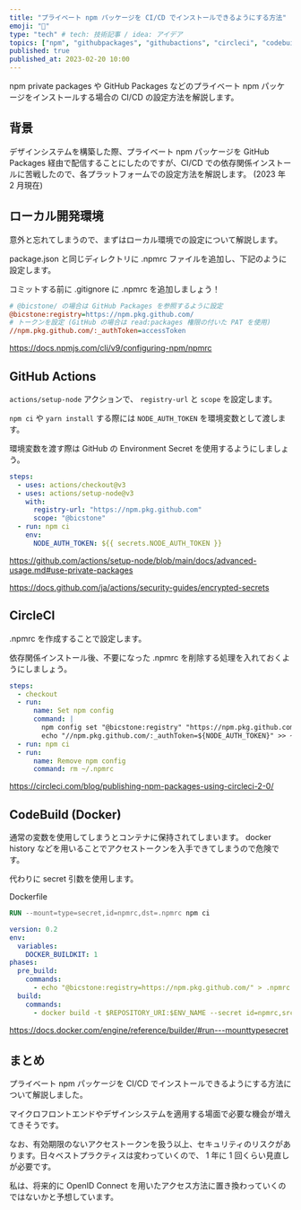 ```yaml
---
title: "プライベート npm パッケージを CI/CD でインストールできるようにする方法"
emoji: "🔐"
type: "tech" # tech: 技術記事 / idea: アイデア
topics: ["npm", "githubpackages", "githubactions", "circleci", "codebuild"]
published: true
published_at: 2023-02-20 10:00
---
```


npm private packages や GitHub Packages などのプライベート npm パッケージをインストールする場合の CI/CD の設定方法を解説します。

## 背景

デザインシステムを構築した際、プライベート npm パッケージを GitHub Packages 経由で配信することにしたのですが、CI/CD での依存関係インストールに苦戦したので、各プラットフォームでの設定方法を解説します。 (2023 年 2 月現在)

## ローカル開発環境

意外と忘れてしまうので、まずはローカル環境での設定について解説します。

package.json と同じディレクトリに .npmrc ファイルを追加し、下記のように設定します。

コミットする前に .gitignore に .npmrc を追加しましょう！

```ini
# @bicstone/ の場合は GitHub Packages を参照するように設定
@bicstone:registry=https://npm.pkg.github.com/
# トークンを設定 (GitHub の場合は read:packages 権限の付いた PAT を使用)
//npm.pkg.github.com/:_authToken=accessToken
```

https://docs.npmjs.com/cli/v9/configuring-npm/npmrc

## GitHub Actions

`actions/setup-node` アクションで、 `registry-url` と `scope` を設定します。

`npm ci` や `yarn install` する際には `NODE_AUTH_TOKEN` を環境変数として渡します。

環境変数を渡す際は GitHub の Environment Secret を使用するようにしましょう。

```yml
steps:
  - uses: actions/checkout@v3
  - uses: actions/setup-node@v3
    with:
      registry-url: "https://npm.pkg.github.com"
      scope: "@bicstone"
  - run: npm ci
    env:
      NODE_AUTH_TOKEN: ${{ secrets.NODE_AUTH_TOKEN }}
```

https://github.com/actions/setup-node/blob/main/docs/advanced-usage.md#use-private-packages

https://docs.github.com/ja/actions/security-guides/encrypted-secrets

## CircleCI

.npmrc を作成することで設定します。

依存関係インストール後、不要になった .npmrc を削除する処理を入れておくようにしましょう。

```yaml
steps:
  - checkout
  - run:
      name: Set npm config
      command: |
        npm config set "@bicstone:registry" "https://npm.pkg.github.com/"
        echo "//npm.pkg.github.com/:_authToken=${NODE_AUTH_TOKEN}" >> ~/.npmrc
  - run: npm ci
  - run:
      name: Remove npm config
      command: rm ~/.npmrc
```

https://circleci.com/blog/publishing-npm-packages-using-circleci-2-0/

## CodeBuild (Docker)

通常の変数を使用してしまうとコンテナに保持されてしまいます。 docker history などを用いることでアクセストークンを入手できてしまうので危険です。

代わりに secret 引数を使用します。

Dockerfile

```dockerfile
RUN --mount=type=secret,id=npmrc,dst=.npmrc npm ci
```

```yaml
version: 0.2
env:
  variables:
    DOCKER_BUILDKIT: 1
phases:
  pre_build:
    commands:
      - echo "@bicstone:registry=https://npm.pkg.github.com/" > .npmrc && echo "//npm.pkg.github.com/:_authToken=${NODE_AUTH_TOKEN}" >> .npmrc
  build:
    commands:
      - docker build -t $REPOSITORY_URI:$ENV_NAME --secret id=npmrc,src=.npmrc .
```

https://docs.docker.com/engine/reference/builder/#run---mounttypesecret

## まとめ

プライベート npm パッケージを CI/CD でインストールできるようにする方法について解説しました。

マイクロフロントエンドやデザインシステムを適用する場面で必要な機会が増えてきそうです。

なお、有効期限のないアクセストークンを扱う以上、セキュリティのリスクがあります。日々ベストプラクティスは変わっていくので、 1 年に 1 回くらい見直しが必要です。

私は、将来的に OpenID Connect を用いたアクセス方法に置き換わっていくのではないかと予想しています。
